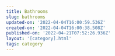 ```yaml
---
title: Bathrooms
slug: bathrooms
updated-on: '2022-04-04T16:00:59.536Z'
created-on: '2022-04-04T16:00:38.508Z'
published-on: '2022-04-21T07:52:26.936Z'
layout: '[category].html'
tags: category
---
```



